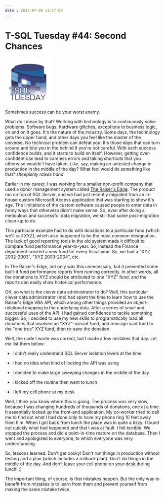```yaml
---
date : 2013-07-09 11:47:09
---
```

# T-SQL Tuesday #44: Second Chances

[![T-SQL Tuesday](/assets/img/TSQL2sDay150x150.jpg)](http://www.sqlballs.com/2013/07/t-sql-tuesday-44-second-chance.html)

Sometimes success can be your worst enemy.

What do I mean by that? Working with technology is to continuously solve problems. Software bugs, hardware glitches, exceptions to business logic, on and on it goes. It's the nature of the industry. Some days, the technology gets the upper hand, and other days you feel like the master of the universe. No technical problem can defeat you! It's those days that can turn around and bite you in the behind if you're not careful. With each success confidence builds, and it starts to build on itself. However, getting over-confident can lead to careless errors and taking shortcuts that you otherwise wouldn't have taken. Like, say, making an untested change in production in the middle of the day? What fool would do something like that? *sheepishly raises hand*

Earlier in my career, I was working for a smaller non-profit company that used a donor management system called [The Raiser's Edge](https://www.blackbaud.com/fundraising-crm/raisers-edge-donor-management). The product ran on top of SQL Server, and we had just recently migrated from an in-house custom Microsoft Access application that was starting to show it's age. The limitations of the custom software caused people to enter data in funny ways that otherwise didn't make sense. So, even after doing a meticulous and successful data migration, we still had some post-migration clean-up to do.

This particular example had to do with donations to a particular fund (which we'll call XYZ), which also happened to be the most common designation. The lack of good reporting tools in the old system made it difficult to compare fund performance year-to-year. So, instead the Finance depatment created a new fund for every fiscal year. So, we had a "XYZ 2002-2003", "XYZ 2003-2004", etc.

In The Raiser's Edge, not only was this unnecessary, but it prevented some built-it fund performance reports from running correctly. In other words, all the donations to XYZ should be attributed to one "XYZ" fund, and the reports can easily show historical performance.

OK, so what is the clever data administrator to do? Well, this particular clever data administrator (me) had spent the time to learn how to use the Raiser's Edge VBA API, which among other things provided an object-relational mapping to the underlying data. After a series of small and successful uses of the API, I had gained confidence to tackle something bigger. So, I decided to use my new skills to programatically load all donations that involved an "XYZ"-variant fund, and reassign said fund to the "one true" XYZ fund, then re-save the donation.

Well, the code I wrote was correct, but I made a few mistakes that day. Let me list them below:

- I didn't really understand SQL Server isolation levels at the time

- I had no idea what kind of locking the API was using

- I decided to make large sweeping changes in the middle of the day

- I kicked off the routine then went to lunch

- I left my cell phone at my desk

Well, I think you know where this is going. The process was very slow, because I was changing hundreds of thousands of donations, one at a time. It essentially locked up the front-end application. My co-worker tried to call me to find out what I had done only to have my phone ring 10 feet away from him. When I got back from lunch the place was in quite a tizzy. I found out quickly what had happened and that I was at fault. I felt terrible. We stopped the process and did a point-in-time restore on the database. Then I went and apologized to everyone, to which everyone was very understanding.

So, lessons learned. Don't get cocky! Don't run things in production without testing and a plan (which includes a rollback plan). Don't do things in the middle of the day. And don't leave your cell phone on your desk during lunch! :)

The important thing, of course, is that mistakes happen. But the only way to benefit from mistakes is to learn from them and prevent yourself from making the same mistake twice.
